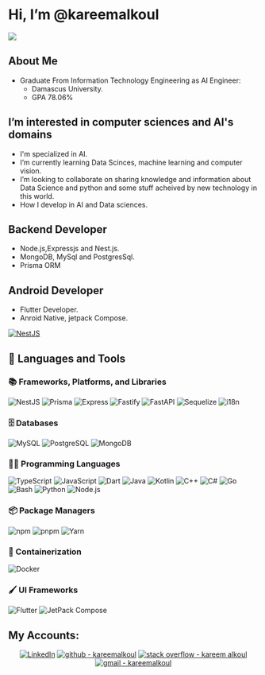 # Hi, I’m @kareemalkoul
![](https://komarev.com/ghpvc/?username=kareemalkoul&style=flat)
## About Me
- Graduate From Information Technology Engineering as AI Engineer:
  - Damascus University.
  - GPA 78.06%

## I’m interested in computer sciences and AI's domains

- I'm specialized in AI.
- I’m currently learning Data Scinces, machine learning and computer vision.
- I’m looking to collaborate on sharing knowledge and information about Data Science and python and some stuff acheived by new technology in this world.
- How I develop in AI and Data sciences.


## Backend Developer 
- Node.js,Expressjs and Nest.js.
- MongoDB, MySql and PostgresSql.
- Prisma ORM

## Android Developer 
- Flutter Developer.
- Anroid Native, jetpack Compose.

[![NestJS]](https://dart.dev/)

## 🧰 Languages and Tools

### 📚 Frameworks, Platforms, and Libraries

![NestJS](https://img.shields.io/badge/NestJS-E0234E?style=flat&logo=nestjs&logoColor=white)
![Prisma](https://img.shields.io/badge/Prisma-3982CE?style=flat&logo=Prisma&logoColor=white)
![Express](https://img.shields.io/badge/Express-000000?style=flat&logo=express&logoColor=white)
![Fastify](https://img.shields.io/badge/Fastify-000000?style=flat&logo=fastify&logoColor=white)
![FastAPI](https://img.shields.io/badge/FastAPI-009688?style=flat&logo=fastapi&logoColor=white)
![Sequelize](https://img.shields.io/badge/Sequelize-52B0E7?style=flat&logo=sequelize&logoColor=white)
![i18n](https://img.shields.io/badge/i18n-3178C6?style=flat&logo=i18next&logoColor=white)

### 🗄️ Databases

![MySQL](https://img.shields.io/badge/MySQL-4479A1?style=flat&logo=mysql&logoColor=white)
![PostgreSQL](https://img.shields.io/badge/PostgreSQL-4169E1?style=flat&logo=postgresql&logoColor=white)
![MongoDB](https://img.shields.io/badge/MongoDB-4EA94B?style=flat&logo=mongodb&logoColor=white)

### 🧑‍💻 Programming Languages

![TypeScript](https://img.shields.io/badge/TypeScript-007ACC?style=flat&logo=typescript&logoColor=white)
![JavaScript](https://img.shields.io/badge/JavaScript-F7DF1E?style=flat&logo=javascript&logoColor=black)
![Dart](https://img.shields.io/badge/Dart-0175C2?style=flat&logo=dart&logoColor=white)
![Java](https://img.shields.io/badge/Java-007396?style=flat&logo=java&logoColor=white)
![Kotlin](https://img.shields.io/badge/Kotlin-0095D5?style=flat&logo=kotlin&logoColor=white)
![C++](https://img.shields.io/badge/C++-00599C?style=flat&logo=cplusplus&logoColor=white)
![C#](https://img.shields.io/badge/C%23-239120?style=flat&logo=csharp&logoColor=white)
![Go](https://img.shields.io/badge/Go-00ADD8?style=flat&logo=go&logoColor=white)
![Bash](https://img.shields.io/badge/Bash-4EAA25?style=flat&logo=gnu-bash&logoColor=white)
![Python](https://img.shields.io/badge/Python-3776AB?style=flat&logo=python&logoColor=white)
![Node.js](https://img.shields.io/badge/Node.js-43853D?style=flat&logo=node.js&logoColor=white)

### 📦 Package Managers

![npm](https://img.shields.io/badge/npm-CB3837?style=flat&logo=npm&logoColor=white)
![pnpm](https://img.shields.io/badge/pnpm-F69220?style=flat&logo=pnpm&logoColor=white)
![Yarn](https://img.shields.io/badge/Yarn-2C8EBB?style=flat&logo=yarn&logoColor=white)

### 🐳 Containerization

![Docker](https://img.shields.io/badge/Docker-2496ED?style=flat&logo=docker&logoColor=white)

### 🖌️ UI Frameworks

![Flutter](https://img.shields.io/badge/Flutter-02569B?style=flat&logo=flutter&logoColor=white)
![JetPack Compose](https://img.shields.io/badge/JetPack%20Compose-4285F4?style=flat&logo=jetpackcompose&logoColor=white)



## My Accounts:
<p align="center">
<a href="https://www.linkedin.com/in/kareem-alg%C3%BCl-24b3581b1/"><img alt="LinkedIn" src="https://img.shields.io/badge/Linkedin-kareem_alGül-blue?logo=linkedin&logoColor=%230A66C2"></a>
<a href="https://github.com/kareemalkoul"><img src="https://img.shields.io/badge/github-kareemalkoul-181717?logo=github&logoColor=%23181717" alt="github - kareemalkoul"></a>
<a href="https://stackoverflow.com/users/15849317/kareem-alkoul"><img src="https://img.shields.io/badge/stack_overflow-kareem_alkoul-F58025?logo=stack+overflow&logoColor=%23F58025" alt="stack overflow - kareem alkoul"></a>
<a href="mailto:kareemalkoul1986@gmail.com"><img src="https://img.shields.io/badge/gmail-kareemalkoul-EA4335?logo=gmail&logoColor=%23EA4335" alt="gmail - kareemalkoul"></a>
</p>








  [Flutter]:https://img.shields.io/badge/Flutter-02569B?style=flat&logo=appveyorlogo=Flutter&logoColor=white&color=087EF5
  [Kotlin]:https://img.shields.io/badge/Kotlin-0095D5?style=flat&logo=kotlin&logoColor=white
  [Flutter-v1.7.8]:https://img.shields.io/badge/Flutter-v1.7.8-2ea44f?logo=flutter&logoColor=white
  [Compose]:https://img.shields.io/badge/Compose-535353?logo=Jetpack+Compose
  [Dart]:https://img.shields.io/badge/Dart-535353?logo=Dart&logoColor=white&style=flat
  [Linkedin]:https://www.linkedin.com/in/kareem-alg%C3%BCl-24b3581b1/
  [NestJs]:https://img.shields.io/badge/NestJS-E0234E?style=flat&logo=nestjs&logoColor=white
  [Prisma]:https://img.shields.io/badge/Prisma-3982CE?style=flat&logo=Prisma&logoColor=white

